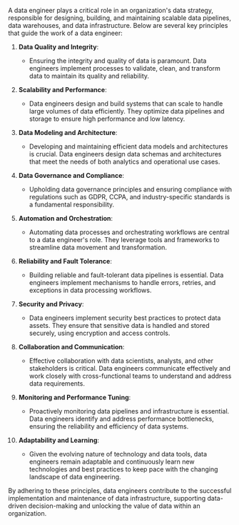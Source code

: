 A data engineer plays a critical role in an organization's data strategy, responsible for designing, building, and maintaining scalable data pipelines, data warehouses, and data infrastructure. Below are several key principles that guide the work of a data engineer:

1. **Data Quality and Integrity**:
   - Ensuring the integrity and quality of data is paramount. Data engineers implement processes to validate, clean, and transform data to maintain its quality and reliability.

2. **Scalability and Performance**:
   - Data engineers design and build systems that can scale to handle large volumes of data efficiently. They optimize data pipelines and storage to ensure high performance and low latency.

3. **Data Modeling and Architecture**:
   - Developing and maintaining efficient data models and architectures is crucial. Data engineers design data schemas and architectures that meet the needs of both analytics and operational use cases.

4. **Data Governance and Compliance**:
   - Upholding data governance principles and ensuring compliance with regulations such as GDPR, CCPA, and industry-specific standards is a fundamental responsibility.

5. **Automation and Orchestration**:
   - Automating data processes and orchestrating workflows are central to a data engineer's role. They leverage tools and frameworks to streamline data movement and transformation.

6. **Reliability and Fault Tolerance**:
   - Building reliable and fault-tolerant data pipelines is essential. Data engineers implement mechanisms to handle errors, retries, and exceptions in data processing workflows.

7. **Security and Privacy**:
   - Data engineers implement security best practices to protect data assets. They ensure that sensitive data is handled and stored securely, using encryption and access controls.

8. **Collaboration and Communication**:
   - Effective collaboration with data scientists, analysts, and other stakeholders is critical. Data engineers communicate effectively and work closely with cross-functional teams to understand and address data requirements.

9. **Monitoring and Performance Tuning**:
   - Proactively monitoring data pipelines and infrastructure is essential. Data engineers identify and address performance bottlenecks, ensuring the reliability and efficiency of data systems.

10. **Adaptability and Learning**:
    - Given the evolving nature of technology and data tools, data engineers remain adaptable and continuously learn new technologies and best practices to keep pace with the changing landscape of data engineering.

By adhering to these principles, data engineers contribute to the successful implementation and maintenance of data infrastructure, supporting data-driven decision-making and unlocking the value of data within an organization.